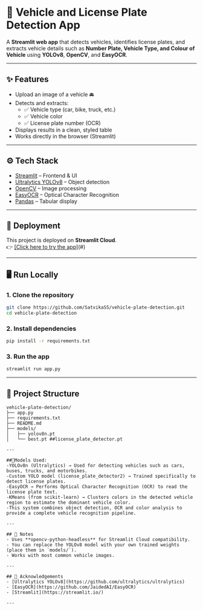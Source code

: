 # 🚗 Vehicle and License Plate Detection App

A **Streamlit web app** that detects vehicles, identifies license plates, and extracts vehicle details such as **Number Plate, Vehicle Type, and Colour of Vehicle** using **YOLOv8**, **OpenCV**, and **EasyOCR**.

---

## ✨ Features
- Upload an image of a vehicle 🚘
- Detects and extracts:
  - ✅ Vehicle type (car, bike, truck, etc.)
  - ✅ Vehicle color
  - ✅ License plate number (OCR)
- Displays results in a clean, styled table
- Works directly in the browser (Streamlit)

---

## ⚙️ Tech Stack
- [Streamlit](https://streamlit.io/) – Frontend & UI
- [Ultralytics YOLOv8](https://github.com/ultralytics/ultralytics) – Object detection
- [OpenCV](https://opencv.org/) – Image processing
- [EasyOCR](https://github.com/JaidedAI/EasyOCR) – Optical Character Recognition
- [Pandas](https://pandas.pydata.org/) – Tabular display

---

## 🚀 Deployment
This project is deployed on **Streamlit Cloud**.  
👉 [[Click here to try the app]](https://vehicle-plate-detection-y4ecqun865sbzdcabdpjvh.streamlit.app/)(#)  <!-- Replace with your Streamlit Cloud URL -->

---

## 🖥️ Run Locally

### 1. Clone the repository
```bash
git clone https://github.com/SatvikaSS/vehicle-plate-detection.git
cd vehicle-plate-detection
```

### 2. Install dependencies
```bash
pip install -r requirements.txt
```

### 3. Run the app
```bash
streamlit run app.py
```

---

## 📂 Project Structure
```
vehicle-plate-detection/
├── app.py
├── requirements.txt
├── README.md
├── models/                         
│   ├── yolov8n.pt
│   └── best.pt ##license_plate_detector.pt

---

##🎯Models Used:
-YOLOv8n (Ultralytics) → Used for detecting vehicles such as cars, buses, trucks, and motorbikes.
-Custom YOLO model (license_plate_detector2) → Trained specifically to detect license plates.
-EasyOCR → Performs Optical Character Recognition (OCR) to read the license plate text.
-KMeans (from scikit-learn) → Clusters colors in the detected vehicle region to estimate the dominant vehicle color.
-This system combines object detection, OCR and color analysis to provide a complete vehicle recognition pipeline.

---

## 📝 Notes
- Uses **opencv-python-headless** for Streamlit Cloud compatibility.
- You can replace the YOLOv8 model with your own trained weights (place them in `models/`).
- Works with most common vehicle images.

---

## 🙌 Acknowledgements
- [Ultralytics YOLOv8](https://github.com/ultralytics/ultralytics)  
- [EasyOCR](https://github.com/JaidedAI/EasyOCR)  
- [Streamlit](https://streamlit.io/)  

---
